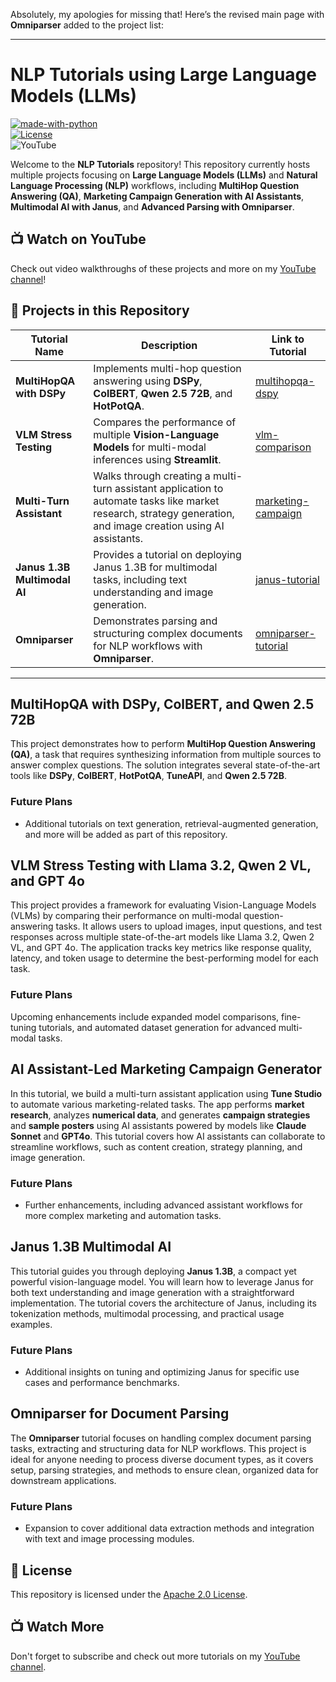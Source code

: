 Absolutely, my apologies for missing that! Here’s the revised main page with **Omniparser** added to the project list:

---

# NLP Tutorials using Large Language Models (LLMs)

[![made-with-python](https://img.shields.io/badge/Made%20with-Python-1f425f.svg)](https://www.python.org/)  
[![License](https://img.shields.io/badge/License-Apache_2.0-blue.svg)](https://opensource.org/licenses/Apache-2.0)  
![YouTube](https://img.shields.io/badge/YouTube-%23FF0000.svg?style=for-the-badge&logo=YouTube&logoColor=white)

Welcome to the **NLP Tutorials** repository! This repository currently hosts multiple projects focusing on **Large Language Models (LLMs)** and **Natural Language Processing (NLP)** workflows, including **MultiHop Question Answering (QA)**, **Marketing Campaign Generation with AI Assistants**, **Multimodal AI with Janus**, and **Advanced Parsing with Omniparser**.

## 📺 Watch on YouTube
Check out video walkthroughs of these projects and more on my [YouTube channel](https://www.youtube.com/@AryanKargwal)!

## 🚀 Projects in this Repository

| Tutorial Name                    | Description                                                                                                    | Link to Tutorial                 |
|----------------------------------|----------------------------------------------------------------------------------------------------------------|----------------------------------|
| **MultiHopQA with DSPy**          | Implements multi-hop question answering using **DSPy**, **ColBERT**, **Qwen 2.5 72B**, and **HotPotQA**.        | [multihopqa-dspy](./multihopqa-dspy) |
| **VLM Stress Testing**            | Compares the performance of multiple **Vision-Language Models** for multi-modal inferences using **Streamlit**. | [vlm-comparison](./vlm-comparison)   |
| **Multi-Turn Assistant** | Walks through creating a multi-turn assistant application to automate tasks like market research, strategy generation, and image creation using AI assistants. | [marketing-campaign](./multi-turn-agents) |
| **Janus 1.3B Multimodal AI** | Provides a tutorial on deploying Janus 1.3B for multimodal tasks, including text understanding and image generation. | [janus-tutorial](./janus-tutorial) |
| **Omniparser**                    | Demonstrates parsing and structuring complex documents for NLP workflows with **Omniparser**. | [omniparser-tutorial](./omniparser) |

---

## MultiHopQA with DSPy, ColBERT, and Qwen 2.5 72B

This project demonstrates how to perform **MultiHop Question Answering (QA)**, a task that requires synthesizing information from multiple sources to answer complex questions. The solution integrates several state-of-the-art tools like **DSPy**, **ColBERT**, **HotPotQA**, **TuneAPI**, and **Qwen 2.5 72B**.

### Future Plans
- Additional tutorials on text generation, retrieval-augmented generation, and more will be added as part of this repository.

## VLM Stress Testing with Llama 3.2, Qwen 2 VL, and GPT 4o

This project provides a framework for evaluating Vision-Language Models (VLMs) by comparing their performance on multi-modal question-answering tasks. It allows users to upload images, input questions, and test responses across multiple state-of-the-art models like Llama 3.2, Qwen 2 VL, and GPT 4o. The application tracks key metrics like response quality, latency, and token usage to determine the best-performing model for each task.

### Future Plans
Upcoming enhancements include expanded model comparisons, fine-tuning tutorials, and automated dataset generation for advanced multi-modal tasks.

## AI Assistant-Led Marketing Campaign Generator

In this tutorial, we build a multi-turn assistant application using **Tune Studio** to automate various marketing-related tasks. The app performs **market research**, analyzes **numerical data**, and generates **campaign strategies** and **sample posters** using AI assistants powered by models like **Claude Sonnet** and **GPT4o**. This tutorial covers how AI assistants can collaborate to streamline workflows, such as content creation, strategy planning, and image generation.

### Future Plans
- Further enhancements, including advanced assistant workflows for more complex marketing and automation tasks.

## Janus 1.3B Multimodal AI

This tutorial guides you through deploying **Janus 1.3B**, a compact yet powerful vision-language model. You will learn how to leverage Janus for both text understanding and image generation with a straightforward implementation. The tutorial covers the architecture of Janus, including its tokenization methods, multimodal processing, and practical usage examples.

### Future Plans
- Additional insights on tuning and optimizing Janus for specific use cases and performance benchmarks.

## Omniparser for Document Parsing

The **Omniparser** tutorial focuses on handling complex document parsing tasks, extracting and structuring data for NLP workflows. This project is ideal for anyone needing to process diverse document types, as it covers setup, parsing strategies, and methods to ensure clean, organized data for downstream applications.

### Future Plans
- Expansion to cover additional data extraction methods and integration with text and image processing modules.

## 📜 License
This repository is licensed under the [Apache 2.0 License](https://opensource.org/licenses/Apache-2.0).

## 📺 Watch More
Don't forget to subscribe and check out more tutorials on my [YouTube channel](https://www.youtube.com/@AryanKargwal).